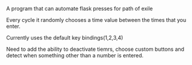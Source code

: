 A program that can automate flask presses for path of exile

Every cycle it randomly chooses a time value between the times that you enter.

Currently uses the default key bindings(1,2,3,4)

Need to add the ability to deactivate tiemrs, choose custom buttons and detect when something other than a number is entered.
